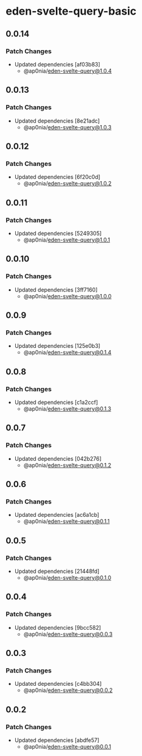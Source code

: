 # eden-svelte-query-basic

## 0.0.14

### Patch Changes

- Updated dependencies [af03b83]
  - @ap0nia/eden-svelte-query@1.0.4

## 0.0.13

### Patch Changes

- Updated dependencies [8e21adc]
  - @ap0nia/eden-svelte-query@1.0.3

## 0.0.12

### Patch Changes

- Updated dependencies [6f20c0d]
  - @ap0nia/eden-svelte-query@1.0.2

## 0.0.11

### Patch Changes

- Updated dependencies [5249305]
  - @ap0nia/eden-svelte-query@1.0.1

## 0.0.10

### Patch Changes

- Updated dependencies [3ff7160]
  - @ap0nia/eden-svelte-query@1.0.0

## 0.0.9

### Patch Changes

- Updated dependencies [125e0b3]
  - @ap0nia/eden-svelte-query@0.1.4

## 0.0.8

### Patch Changes

- Updated dependencies [c1a2ccf]
  - @ap0nia/eden-svelte-query@0.1.3

## 0.0.7

### Patch Changes

- Updated dependencies [042b276]
  - @ap0nia/eden-svelte-query@0.1.2

## 0.0.6

### Patch Changes

- Updated dependencies [ac6a1cb]
  - @ap0nia/eden-svelte-query@0.1.1

## 0.0.5

### Patch Changes

- Updated dependencies [21448fd]
  - @ap0nia/eden-svelte-query@0.1.0

## 0.0.4

### Patch Changes

- Updated dependencies [9bcc582]
  - @ap0nia/eden-svelte-query@0.0.3

## 0.0.3

### Patch Changes

- Updated dependencies [c4bb304]
  - @ap0nia/eden-svelte-query@0.0.2

## 0.0.2

### Patch Changes

- Updated dependencies [abdfe57]
  - @ap0nia/eden-svelte-query@0.0.1
